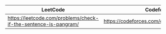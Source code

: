 |LeetCode   |Codeforces        |        
|-----------|--------|
| https://leetcode.com/problems/check-if-the-sentence-is-pangram/  | https://codeforces.com/contest/266/problem/A|
